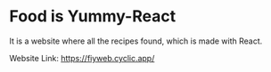 # Food is Yummy-React
It is a website where all the recipes found, which is made with React.

Website Link: https://fiyweb.cyclic.app/
